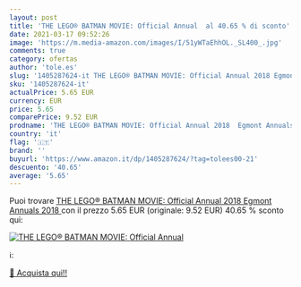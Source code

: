 ```yaml
---
layout: post
title: 'THE LEGO® BATMAN MOVIE: Official Annual  al 40.65 % di sconto'
date: 2021-03-17 09:52:26
image: 'https://m.media-amazon.com/images/I/51yWTaEhhOL._SL400_.jpg'
comments: true
category: ofertas
author: 'tole.es'
slug: '1405287624-it THE LEGO® BATMAN MOVIE: Official Annual 2018 Egmont...'
sku: '1405287624-it'
actualPrice: 5.65 EUR
currency: EUR
price: 5.65
comparePrice: 9.52 EUR
prodname: 'THE LEGO® BATMAN MOVIE: Official Annual 2018  Egmont Annuals 2018 '
country: 'it'
flag: '🇮🇹'
brand: ''
buyurl: 'https://www.amazon.it/dp/1405287624/?tag=tolees00-21'
descuento: '40.65'
average: '5.65'
---
```


Puoi trovare [THE LEGO® BATMAN MOVIE: Official Annual 2018  Egmont Annuals 2018 ](https://www.amazon.it/dp/1405287624/?tag=tolees00-21) con il prezzo 5.65 EUR (originale: 9.52 EUR) 40.65 % sconto qui:

[![THE LEGO® BATMAN MOVIE: Official Annual ](https://m.media-amazon.com/images/I/51yWTaEhhOL._SL400_.jpg)](https://www.amazon.it/dp/1405287624/?tag=tolees00-21)

ℹ️:


[🛒 Acquista qui!!](https://www.amazon.it/dp/1405287624/?tag=tolees00-21)
